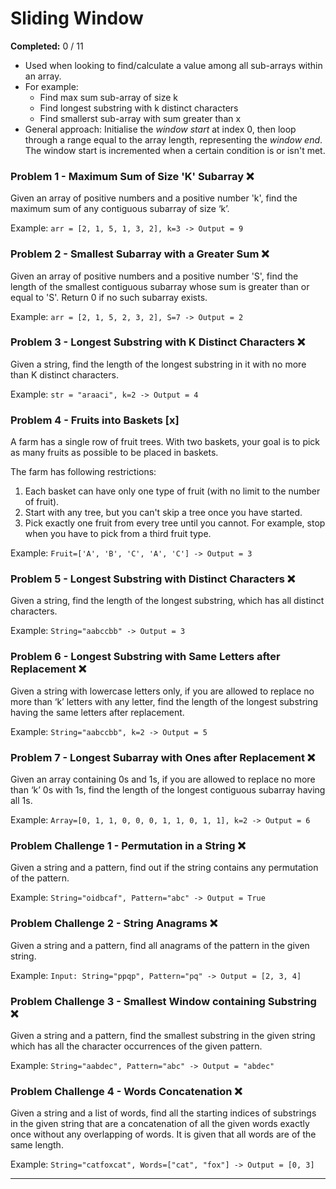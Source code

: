 # Sliding Window
**Completed:** 0 / 11

- Used when looking to find/calculate a value among all sub-arrays within an array.
- For example:
  - Find max sum sub-array of size k
  - Find longest substring with k distinct characters
  - Find smallerst sub-array with sum greater than x
- General approach: Initialise the _window start_ at index 0, then loop through a range equal to the array length, representing the _window end_. The window start is incremented when a certain condition is or isn't met.

### Problem 1 - Maximum Sum of Size 'K' Subarray ❌

Given an array of positive numbers and a positive number 'k', find the maximum sum of any contiguous subarray of size ‘k’.

Example: `arr = [2, 1, 5, 1, 3, 2], k=3 -> Output = 9`

### Problem 2 - Smallest Subarray with a Greater Sum ❌
 
Given an array of positive numbers and a positive number 'S', find the length of the smallest contiguous subarray whose sum is greater than or equal to 'S'. Return 0 if no such subarray exists.

Example: `arr = [2, 1, 5, 2, 3, 2], S=7 -> Output = 2`

### Problem 3 - Longest Substring with K Distinct Characters ❌

Given a string, find the length of the longest substring in it with no more than K distinct characters.

Example: `str = "araaci", k=2 -> Output = 4`

### Problem 4 - Fruits into Baskets [x]

A farm has a single row of fruit trees. With two baskets, your goal is to pick as many fruits as possible to be placed in baskets.

The farm has following restrictions:

1. Each basket can have only one type of fruit (with no limit to the number of fruit).
2. Start with any tree, but you can't skip a tree once you have started.
3. Pick exactly one fruit from every tree until you cannot. For example, stop when you have to pick from a third fruit type.

Example: `Fruit=['A', 'B', 'C', 'A', 'C'] -> Output = 3`

### Problem 5 - Longest Substring with Distinct Characters ❌

Given a string, find the length of the longest substring, which has all distinct characters.

Example: `String="aabccbb" -> Output = 3`

### Problem 6 - Longest Substring with Same Letters after Replacement ❌

Given a string with lowercase letters only, if you are allowed to replace no more than ‘k’ letters with any letter, find the length of the longest substring having the same letters after replacement.

Example: `String="aabccbb", k=2 -> Output = 5`

### Problem 7 - Longest Subarray with Ones after Replacement ❌

Given an array containing 0s and 1s, if you are allowed to replace no more than ‘k’ 0s with 1s, find the length of the longest contiguous subarray having all 1s.

Example: `Array=[0, 1, 1, 0, 0, 0, 1, 1, 0, 1, 1], k=2 -> Output = 6`

### Problem Challenge 1 - Permutation in a String ❌

Given a string and a pattern, find out if the string contains any permutation of the pattern.

Example: `String="oidbcaf", Pattern="abc" -> Output = True`

### Problem Challenge 2 - String Anagrams ❌

Given a string and a pattern, find all anagrams of the pattern in the given string.

Example: `Input: String="ppqp", Pattern="pq" -> Output = [2, 3, 4]`

### Problem Challenge 3 - Smallest Window containing Substring ❌

Given a string and a pattern, find the smallest substring in the given string which has all the character occurrences of the given pattern.

Example: `String="aabdec", Pattern="abc" -> Output = "abdec"`

### Problem Challenge 4 - Words Concatenation ❌

Given a string and a list of words, find all the starting indices of substrings in the given string that are a concatenation of all the given words exactly once without any overlapping of words. It is given that all words are of the same length.

Example: `String="catfoxcat", Words=["cat", "fox"] -> Output = [0, 3]`

---

